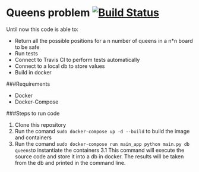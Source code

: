 # Queens problem [![Build Status](https://travis-ci.com/chiqeen03/cuenca_code_challenge.svg?branch=master)](https://travis-ci.com/chiqeen03/cuenca_code_challenge)

Until now this code is able to:
* Return all the possible positions for a n number of queens in a n\*n board to be safe
* Run tests
* Connect to Travis CI to perform tests automatically
* Connect to a local db to store values
* Build in docker

###Requirements
* Docker
* Docker-Compose

###Steps to run code
1. Clone this repository
2. Run the comand ```sudo docker-compose up -d --build``` to build the image and containers
3. Run the comand ```sudo docker-compose run main_app python main.py db queens```to instantiate the containers
3.1 This command will execute the source code and store it into a db in docker. The results will be taken from the db and printed in the command line.

